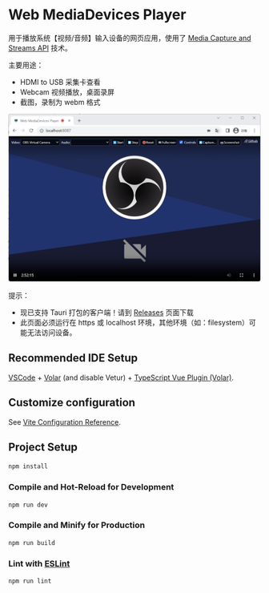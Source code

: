 # Web MediaDevices Player

用于播放系统【视频/音频】输入设备的网页应用，使用了 [Media Capture and Streams API](https://developer.mozilla.org/en-US/docs/Web/API/MediaDevices/getUserMedia) 技术。

主要用途：
- HDMI to USB 采集卡查看
- Webcam 视频播放，桌面录屏
- 截图，录制为 webm 格式

![screenshot](screenshot.png)

提示：
- 现已支持 Tauri 打包的客户端！请到 [Releases](https://github.com/canwdev/web-mediadevices-player/releases) 页面下载
- 此页面必须运行在 https 或 localhost 环境，其他环境（如：filesystem）可能无法访问设备。

## Recommended IDE Setup

[VSCode](https://code.visualstudio.com/) + [Volar](https://marketplace.visualstudio.com/items?itemName=Vue.volar) (and disable Vetur) + [TypeScript Vue Plugin (Volar)](https://marketplace.visualstudio.com/items?itemName=Vue.vscode-typescript-vue-plugin).

## Customize configuration

See [Vite Configuration Reference](https://vitejs.dev/config/).

## Project Setup

```sh
npm install
```

### Compile and Hot-Reload for Development

```sh
npm run dev
```

### Compile and Minify for Production

```sh
npm run build
```

### Lint with [ESLint](https://eslint.org/)

```sh
npm run lint
```
